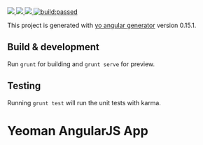 <a href="https://codeclimate.com/github/ye-gaigulo/yo_angular_app">
	<img src="https://codeclimate.com/github/ye-gaigulo/yo_angular_app/badges/gpa.svg" />
</a>
<a href="https://codeclimate.com/github/ye-gaigulo/yo_angular_app/coverage">
	<img src="https://codeclimate.com/github/ye-gaigulo/yo_angular_app/badges/coverage.svg" />
</a>
<a href="https://codeclimate.com/github/ye-gaigulo/yo_angular_app">
	<img src="https://codeclimate.com/github/ye-gaigulo/yo_angular_app/badges/issue_count.svg" />
</a>
<a href="#" id="status-image-popup" name="status-images" title="Latest push build on default branch: passed">
	<img src="https://travis-ci.org/ye-gaigulo/yo_angular_app.svg?branch=master" alt="build:passed">

</a>

This project is generated with [yo angular generator](https://github.com/yeoman/generator-angular)
version 0.15.1.

## Build & development

Run `grunt` for building and `grunt serve` for preview.

## Testing

Running `grunt test` will run the unit tests with karma.
# Yeoman AngularJS App
